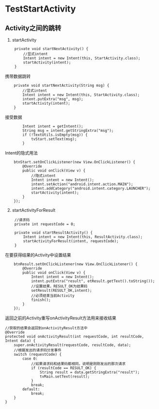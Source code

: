 # TestStartActivity

## Activity之间的跳转

1. startActivity


	    private void startNextActivity() {
	        //显式intent
	        Intent intent = new Intent(this, StartActivity.class);
	        startActivity(intent);
	    }
	    
携带数据跳转

	    private void startNextActivity(String msg) {
	        //显式intent
	        Intent intent = new Intent(this, StartActivity.class);
	        intent.putExtra("msg", msg);
	        startActivity(intent);
	    }
	    
接受数据

			Intent intent = getIntent();
	        String msg = intent.getStringExtra("msg");
	        if (!TextUtils.isEmpty(msg)) {
	            tvStart.setText(msg);
	        }
	        
Intent的隐式用法

        btnStart.setOnClickListener(new View.OnClickListener() {
            @Override
            public void onClick(View v) {
                //隐式intent
                Intent intent = new Intent();
                intent.setAction("android.intent.action.MAIN");
                intent.addCategory("android.intent.category.LAUNCHER");
                startActivity(intent);
            }
        });


2. startActivityForResult

	    //请求码
	    private int requestCode = 0;
	
	    private void startResultActivity() {
	        Intent intent = new Intent(this, ResultActivity.class);
	        startActivityForResult(intent, requestCode);
	    }

在要获得结果的Activity中设置结果

        btnResult.setOnClickListener(new View.OnClickListener() {
            @Override
            public void onClick(View v) {
                Intent intent = new Intent();
                intent.putExtra("result", etResult.getText().toString());
                //设置结果，RESULT_OK为结果码
                setResult(RESULT_OK,intent);
                //必须结束当前Activity
                finish();
            }
        });
        
返回之前的Activity重写onActivityResult方法用来接收结果

    //获取的结果会返回到onActivityResult方法中
    @Override
    protected void onActivityResult(int requestCode, int resultCode, Intent data) {
        super.onActivityResult(requestCode, resultCode, data);
        //根据发出的请求码分发事件
        switch (requestCode) {
            case 0:
                //如果请求码和结果码都相同，说明是刚刚发出的那次请求
                if (resultCode == RESULT_OK) {
                    String result = data.getStringExtra("result");
                    tvMain.setText(result);
                }
                break;
            default:
                break;
        }
    }

